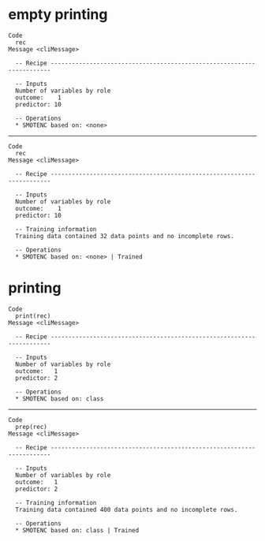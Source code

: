 # empty printing

    Code
      rec
    Message <cliMessage>
      
      -- Recipe ----------------------------------------------------------------------
      
      -- Inputs 
      Number of variables by role
      outcome:    1
      predictor: 10
      
      -- Operations 
      * SMOTENC based on: <none>

---

    Code
      rec
    Message <cliMessage>
      
      -- Recipe ----------------------------------------------------------------------
      
      -- Inputs 
      Number of variables by role
      outcome:    1
      predictor: 10
      
      -- Training information 
      Training data contained 32 data points and no incomplete rows.
      
      -- Operations 
      * SMOTENC based on: <none> | Trained

# printing

    Code
      print(rec)
    Message <cliMessage>
      
      -- Recipe ----------------------------------------------------------------------
      
      -- Inputs 
      Number of variables by role
      outcome:   1
      predictor: 2
      
      -- Operations 
      * SMOTENC based on: class

---

    Code
      prep(rec)
    Message <cliMessage>
      
      -- Recipe ----------------------------------------------------------------------
      
      -- Inputs 
      Number of variables by role
      outcome:   1
      predictor: 2
      
      -- Training information 
      Training data contained 400 data points and no incomplete rows.
      
      -- Operations 
      * SMOTENC based on: class | Trained

